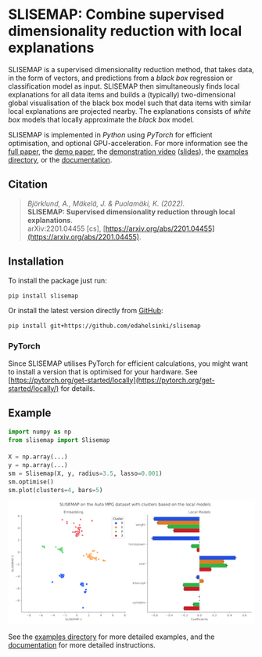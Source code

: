 # SLISEMAP: Combine supervised dimensionality reduction with local explanations

SLISEMAP is a supervised dimensionality reduction method, that takes data, in the form of vectors, and predictions from a *black box* regression or classification model as input. SLISEMAP then simultaneously finds local explanations for all data items and builds a (typically) two-dimensional global visualisation of the black box model such that data items with similar local explanations are projected nearby. The explanations consists of *white box* models that locally approximate the *black box* model.

SLISEMAP is implemented in *Python* using *PyTorch* for efficient optimisation, and optional GPU-acceleration. For more information see the [full paper](https://arxiv.org/abs/2201.04455), the [demo paper](https://github.com/edahelsinki/slisemap/blob/main/examples/demo_paper.pdf), the [demonstration video](https://youtu.be/xp4LTysr8PA) ([slides](https://github.com/edahelsinki/slisemap/blob/main/examples/slisemap_demo_paper.pptx)), the [examples directory](https://github.com/edahelsinki/slisemap/tree/master/examples), or the [documentation](https://edahelsinki.github.io/slisemap).


## Citation

> *Björklund, A., Mäkelä, J. & Puolamäki, K. (2022).*  
> **SLISEMAP: Supervised dimensionality reduction through local explanations**.  
> arXiv:2201.04455 [cs], [https://arxiv.org/abs/2201.04455](https://arxiv.org/abs/2201.04455).  


## Installation

To install the package just run:

```sh
pip install slisemap
```

Or install the latest version directly from [GitHub](https://github.com/edahelsinki/slisemap):

```sh
pip install git+https://github.com/edahelsinki/slisemap
```

### PyTorch

Since SLISEMAP utilises PyTorch for efficient calculations, you might want to install a version that is optimised for your hardware. See [https://pytorch.org/get-started/locally](https://pytorch.org/get-started/locally/) for details.


## Example

```python
import numpy as np
from slisemap import Slisemap

X = np.array(...)
y = np.array(...)
sm = Slisemap(X, y, radius=3.5, lasso=0.001)
sm.optimise()
sm.plot(clusters=4, bars=5)
```
![Example plot of the results from using SLISEMAP on the *Auto MPG* dataset](examples/autompg.webp)

See the [examples directory](https://github.com/edahelsinki/slisemap/tree/master/examples) for more detailed examples, and the [documentation](https://edahelsinki.github.io/slisemap) for more detailed instructions.
